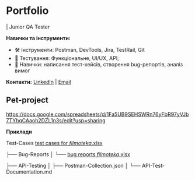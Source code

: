 # Portfolio
| Junior QA Tester  

**Навички та інструменти:**
- 🛠️ Інструменти: Postman, DevTools, Jira, TestRail, Git
- 🧪 Тестування: Функціональне, UI/UX, API;
- 📜 Навички: написання тест-кейсів, створення bug-репортів, аналіз вимог

**Контакти:** [LinkedIn](www.linkedin.com/in/anastasii-buzumurga) | [Email](nastiabuzumurga@gmail.com)

## Pet-project

https://docs.google.com/spreadsheets/d/1Fa5UB9SEHSWRn76yFbR97yVJb7TYhqCAaoh2DZL1n3s/edit?usp=sharing

**Приклади**

 Test-Cases
[test cases for _filmoteka_.xlsx](https://github.com/user-attachments/files/18564037/test.cases.for._filmoteka_.xlsx)

├── Bug-Reports
│   └── [bug reports _filmoteka_.xlsx](https://github.com/user-attachments/files/18564049/bug.reports._filmoteka_.xlsx)

├── API-Testing
│   ├── Postman-Collection.json
│   └── API-Test-Documentation.md
